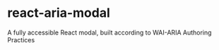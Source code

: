 # react-aria-modal
A fully accessible React modal, built according to WAI-ARIA Authoring Practices 
